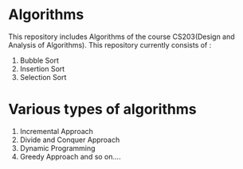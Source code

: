 # Algorithms
This repository includes Algorithms of the course CS203(Design and Analysis of Algorithms).
This repository currently consists of :
 1) Bubble Sort
 2) Insertion Sort
 3) Selection Sort
# Various types of algorithms
<ol>
  <li>Incremental Approach</li>
  <li>Divide and Conquer Approach</li>
  <li>Dynamic Programming</li>
  <li>Greedy Approach and so on....</li>
  </ol>
 
